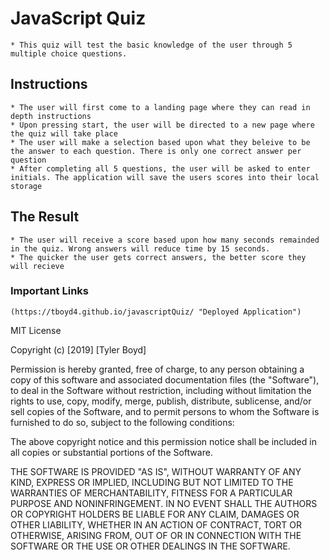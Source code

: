 # JavaScript Quiz
    * This quiz will test the basic knowledge of the user through 5 multiple choice questions.
## Instructions
    * The user will first come to a landing page where they can read in depth instructions
    * Upon pressing start, the user will be directed to a new page where the quiz will take place
    * The user will make a selection based upon what they beleive to be the answer to each question. There is only one correct answer per question
    * After completing all 5 questions, the user will be asked to enter initials. The application will save the users scores into their local storage
## The Result
    * The user will receive a score based upon how many seconds remainded in the quiz. Wrong answers will reduce time by 15 seconds. 
    * The quicker the user gets correct answers, the better score they will recieve

### Important Links
    (https://tboyd4.github.io/javascriptQuiz/ "Deployed Application")









MIT License

Copyright (c) [2019] [Tyler Boyd]

Permission is hereby granted, free of charge, to any person obtaining a copy
of this software and associated documentation files (the "Software"), to deal
in the Software without restriction, including without limitation the rights
to use, copy, modify, merge, publish, distribute, sublicense, and/or sell
copies of the Software, and to permit persons to whom the Software is
furnished to do so, subject to the following conditions:

The above copyright notice and this permission notice shall be included in all
copies or substantial portions of the Software.

THE SOFTWARE IS PROVIDED "AS IS", WITHOUT WARRANTY OF ANY KIND, EXPRESS OR
IMPLIED, INCLUDING BUT NOT LIMITED TO THE WARRANTIES OF MERCHANTABILITY,
FITNESS FOR A PARTICULAR PURPOSE AND NONINFRINGEMENT. IN NO EVENT SHALL THE
AUTHORS OR COPYRIGHT HOLDERS BE LIABLE FOR ANY CLAIM, DAMAGES OR OTHER
LIABILITY, WHETHER IN AN ACTION OF CONTRACT, TORT OR OTHERWISE, ARISING FROM,
OUT OF OR IN CONNECTION WITH THE SOFTWARE OR THE USE OR OTHER DEALINGS IN THE
SOFTWARE.